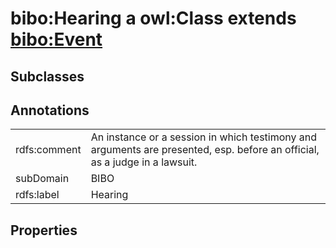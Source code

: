# bibo:Hearing a owl:Class extends [bibo:Event](/ontology/bibo/Event)

## Subclasses

## Annotations

|||
|-----|-----|
|rdfs:comment|An instance or a session in which testimony and arguments are presented, esp. before an official, as a judge in a lawsuit.|
|subDomain|BIBO|
|rdfs:label|Hearing|

## Properties

